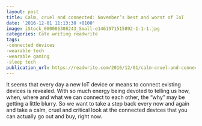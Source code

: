 ```yaml
---
layout: post
title: Calm, cruel and connected: November’s best and worst of IoT
date: '2016-12-01 11:13:30 +0100'
image: iStock_000086308243_Small-e1461971515892-1-1-1.jpg
categories: Cate writing readwrite
tags:
-connected devices
-wearable tech
-wearable gaming
-sleep tech
publication_url: https://readwrite.com/2016/12/01/calm-cruel-and-connected-novembers-best-and-worst-of-iot-dl1/
---
```

It seems that every day a new IoT device or means to connect existing devices is revealed. With so much energy being devoted to telling us how, when, where and what we can connect to each other, the “why” may be getting a little blurry. So we want to take a step back every now and again and take a calm, cruel and critical look at the connected devices that you can actually go out and buy, right now.

